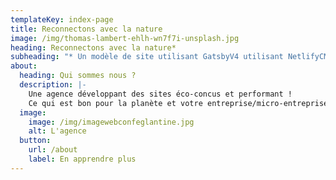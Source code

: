 ```yaml
---
templateKey: index-page
title: Reconnectons avec la nature
image: /img/thomas-lambert-ehlh-wn7f7i-unsplash.jpg
heading: Reconnectons avec la nature*
subheading: "* Un modèle de site utilisant GatsbyV4 utilisant NetlifyCMS et Tailwind CSS"
about:
  heading: Qui sommes nous ?
  description: |-
    Une agence développant des sites éco-concus et performant !
    Ce qui est bon pour la planète et votre entreprise/micro-entreprise.
  image:
    image: /img/imagewebconfeglantine.jpg
    alt: L'agence
  button:
    url: /about
    label: En apprendre plus
---
```

